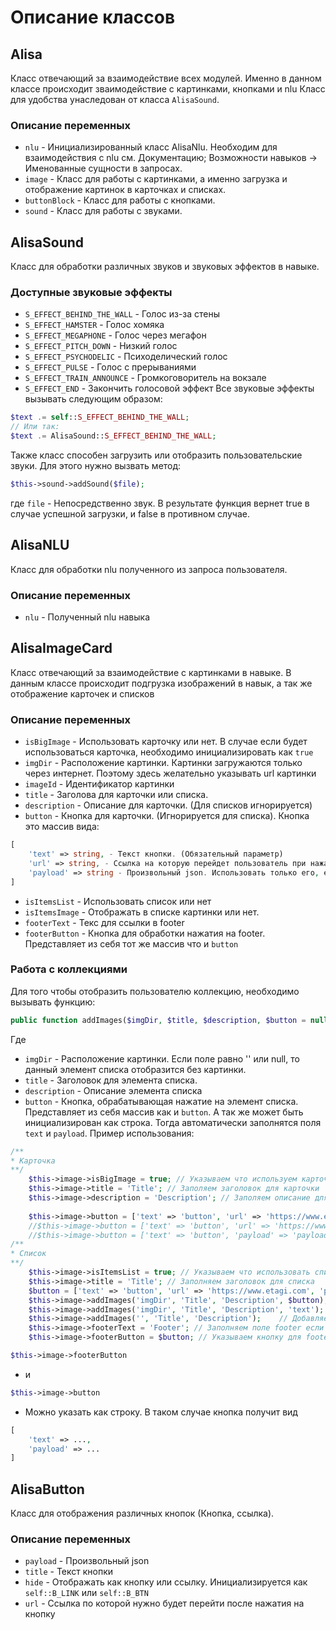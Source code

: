 # Описание классов

## Alisa
Класс отвечающий за взаимодействие всех модулей.
Именно в данном классе происходит зваимодействие с картинками, кнопками и nlu
Класс для удобства унаследован от класса `AlisaSound`.

### Описание переменных
- `nlu` - Инициализированный класс AlisaNlu. Необходим для взаимодействия с nlu см. Документацию; Возможности навыков -> Именованные сущности в запросах.
- `image` - Класс для работы с картинками, а именно загрузка и отображение картинок в карточках и списках.
- `buttonBlock` - Класс для работы с кнопками.
- `sound` - Класс для работы с звуками.

## AlisaSound
Класс для обработки различных звуков и звуковых эффектов в навыке.

### Доступные звуковые эффекты
- `S_EFFECT_BEHIND_THE_WALL` - Голос из-за стены
- `S_EFFECT_HAMSTER` - Голос хомяка
- `S_EFFECT_MEGAPHONE` - Голос через мегафон
- `S_EFFECT_PITCH_DOWN` - Низкий голос
- `S_EFFECT_PSYCHODELIC` - Психоделический голос
- `S_EFFECT_PULSE` - Голос с прерываниями
- `S_EFFECT_TRAIN_ANNOUNCE` - Громкоговоритель на вокзале
- `S_EFFECT_END` - Закончить голосовой эффект
Все звуковые эффекты вызывать следующим образом:

```php
$text .= self::S_EFFECT_BEHIND_THE_WALL;
// Или так:
$text .= AlisaSound::S_EFFECT_BEHIND_THE_WALL;
```

Также класс способен загрузить или отобразить пользовательские звуки. Для этого нужно вызвать метод:
```php
$this->sound->addSound($file);
```
где 
`file` - Непосредственно звук.
В результате функция вернет true  в случае успешной загрузки, и false в противном случае.

## AlisaNLU
Класс для обработки nlu полученного из запроса пользователя.

### Описание переменных
- `nlu` - Полученный nlu навыка

## AlisaImageCard
Класс отвечающий за взаимодействие с картинками в навыке.
В данным классе происходит подгрузка изображений в навык, а так же отображение карточек и списков

### Описание переменных
- `isBigImage` - Использовать карточку или нет. В случае если будет использоваться карточка, необходимо инициализировать как `true`
- `imgDir` - Расположение картинки. Картинки загружаются только через интернет. Поэтому здесь желательно указывать url картинки
- `imageId` - Идентификатор картинки
- `title` - Заголова для карточки или списка.
- `description` - Описание для карточки. (Для списков игнорируется)
- `button` - Кнопка для карточки. (Игнорируется для списка). Кнопка это массив вида:
```php
[
    'text' => string, - Текст кнопки. (Обязательный параметр)
    'url' => string, - Ссылка на которую перейдет пользователь при нажатие на карточку. (Обязательный параметр, если не указан payload)
    'payload' => string - Произвольный json. Использовать только его, если не нужно перенаправлять пользователя на сайт. (Обязательный параметр если не указан url)
]
```
- `isItemsList` - Использовать список или нет
- `isItemsImage` - Отображать в списке картинки или нет.
- `footerText` - Текс для ссылки в footer
- `footerButton` - Кнопка для обработки нажатия на footer. Представляет из себя тот же массив что и `button`

### Работа с коллекциями
Для того чтобы отобразить пользователю коллекцию, необходимо вызывать функцию:
```php
public function addImages($imgDir, $title, $description, $button = null);
```
Где
- `imgDir` - Расположение картинки. Если поле равно '' или null, то данный элемент списка отобразится без картинки.
- `title` - Заголовок для элемента списка.
- `description` - Описание элемента списка
- `button` - Кнопка, обрабатывающая нажатие на элемент списка. Представляет из себя массив как и `button`. А так же может быть инициализирован как строка. Тогда автоматически заполнятся поля `text` и `payload`. Пример использования:
```php
/**
* Карточка
**/
    $this->image->isBigImage = true; // Указываем что используем карточку
    $this->image->title = 'Title'; // Заполяем заголовок для карточки
    $this->image->description = 'Description'; // Заполяем описание для карточки
            
    $this->image->button = ['text' => 'button', 'url' => 'https://www.etagi.com', 'payload' => 'payload']; // Указываем кнопку, если необходимо.
    //$this->image->button = ['text' => 'button', 'url' => 'https://www.etagi.com']; // Указываем кнопку с url.
    //$this->image->button = ['text' => 'button', 'payload' => 'payload']; // Указываем кнопку с payload.
/**
* Список
**/
    $this->image->isItemsList = true; // Указываем что использовать список
    $this->image->title = 'Title'; // Заполняем заголовок для списка
    $button = ['text' => 'button', 'url' => 'https://www.etagi.com', 'payload' => 'payload']; // Создаем кнопку
    $this->image->addImages('imgDir', 'Title', 'Description', $button); // Добавляем картинки с кнопкой
    $this->image->addImages('imgDir', 'Title', 'Description', 'text');  // Добавляем блок с кнопкой в виде текста
    $this->image->addImages('', 'Title', 'Description');    // Добавляем блок без картинки и кнопки
    $this->image->footerText = 'Footer'; // Заполняем поле footer если необходимо
    $this->image->footerButton = $button; // Указываем кнопку для footera
```
```php
$this->image->footerButton
```
 - и 
```php
$this->image->button
```
 - Можно указать как строку.
В таком случае кнопка получит вид 
```php
[
    'text' => ...,
    'payload' => ...
]
```


## AlisaButton
Класс для отображения различных кнопок (Кнопка, ссылка).
### Описание переменных
- `payload` - Произвольный json
- `title` - Текст кнопки
- `hide` - Отображать как кнопку или ссылку. Инициализируется как `self::B_LINK` или `self::B_BTN`
- `url` - Ссылка по которой нужно будет перейти после нажатия на кнопку
